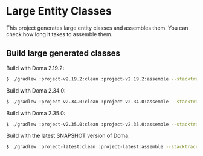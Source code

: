 Large Entity Classes
====================

This project generates large entity classes and assembles them.
You can check how long it takes to assemble them.

Build large generated classes
-----------------------------

Build with Doma 2.19.2:
```sh
$ ./gradlew :project-v2.19.2:clean :project-v2.19.2:assemble --stacktrace
```

Build with Doma 2.34.0:
```sh
$ ./gradlew :project-v2.34.0:clean :project-v2.34.0:assemble --stacktrace
```

Build with Doma 2.35.0:
```sh
$ ./gradlew :project-v2.35.0:clean :project-v2.35.0:assemble --stacktrace
```

Build with the latest SNAPSHOT version of Doma:
```sh
$ ./gradlew :project-latest:clean :project-latest:assemble --stacktrace
```
